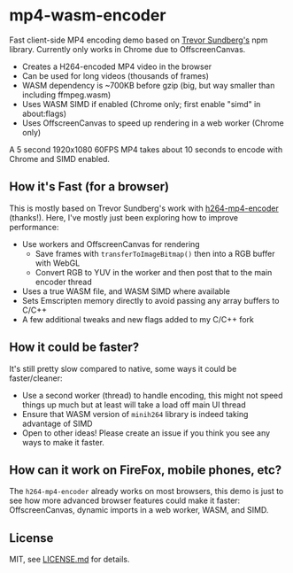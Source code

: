 # mp4-wasm-encoder

Fast client-side MP4 encoding demo based on [Trevor Sundberg's](https://github.com/TrevorSundberg/h264-mp4-encoder) npm library. Currently only works in Chrome due to OffscreenCanvas.

- Creates a H264-encoded MP4 video in the browser
- Can be used for long videos (thousands of frames)
- WASM dependency is ~700KB before gzip (big, but way smaller than including ffmpeg.wasm)
- Uses WASM SIMD if enabled (Chrome only; first enable "simd" in about:flags)
- Uses OffscreenCanvas to speed up rendering in a web worker (Chrome only)

A 5 second 1920x1080 60FPS MP4 takes about 10 seconds to encode with Chrome and SIMD enabled.

## How it's Fast (for a browser)

This is mostly based on Trevor Sundberg's work with [h264-mp4-encoder](https://github.com/TrevorSundberg/h264-mp4-encoder) (thanks!). Here, I've mostly just been exploring how to improve performance:

- Use workers and OffscreenCanvas for rendering
  - Save frames with `transferToImageBitmap()` then into a RGB buffer with WebGL
  - Convert RGB to YUV in the worker and then post that to the main encoder thread
- Uses a true WASM file, and WASM SIMD where available
- Sets Emscripten memory directly to avoid passing any array buffers to C/C++
- A few additional tweaks and new flags added to my C/C++ fork

## How it could be faster?

It's still pretty slow compared to native, some ways it could be faster/cleaner:

- Use a second worker (thread) to handle encoding, this might not speed things up much but at least will take a load off main UI thread
- Ensure that WASM version of `minih264` library is indeed taking advantage of SIMD
- Open to other ideas! Please create an issue if you think you see any ways to make it faster.

## How can it work on FireFox, mobile phones, etc?

The `h264-mp4-encoder` already works on most browsers, this demo is just to see how more advanced browser features could make it faster: OffscreenCanvas, dynamic imports in a web worker, WASM, and SIMD.

## License

MIT, see [LICENSE.md](http://github.com/mattdesl/mp4-wasm-encoder/blob/master/LICENSE.md) for details.
